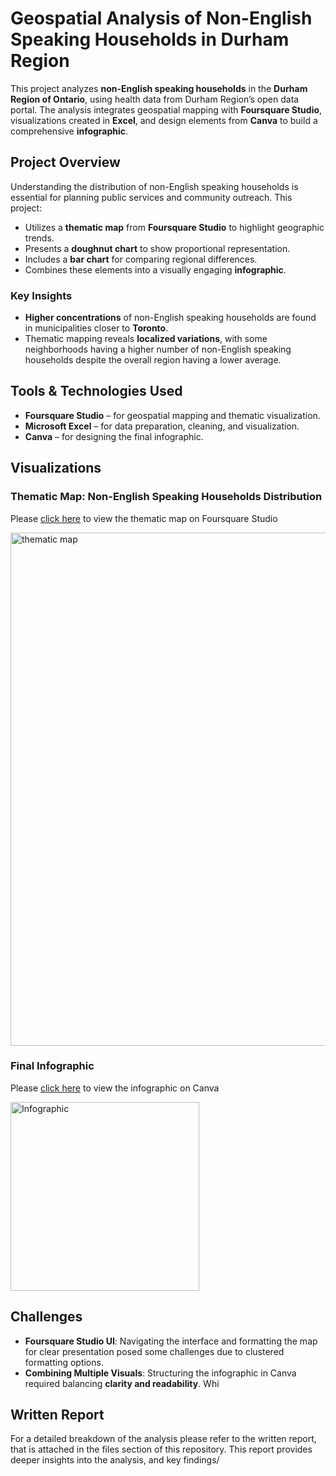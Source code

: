# Geospatial Analysis of Non-English Speaking Households in Durham Region

This project analyzes **non-English speaking households** in the **Durham Region of Ontario**, using health data from Durham Region’s open data portal. The analysis integrates geospatial mapping with **Foursquare Studio**, visualizations created in **Excel**, and design elements from **Canva** to build a comprehensive **infographic**.

## Project Overview  
Understanding the distribution of non-English speaking households is essential for planning public services and community outreach. This project:
- Utilizes a **thematic map** from **Foursquare Studio** to highlight geographic trends.
- Presents a **doughnut chart** to show proportional representation.
- Includes a **bar chart** for comparing regional differences.
- Combines these elements into a visually engaging **infographic**.

### Key Insights
- **Higher concentrations** of non-English speaking households are found in municipalities closer to **Toronto**.
- Thematic mapping reveals **localized variations**, with some neighborhoods having a higher number of non-English speaking households despite the overall region having a lower average.

## Tools & Technologies Used
- **Foursquare Studio** – for geospatial mapping and thematic visualization.
- **Microsoft Excel** – for data preparation, cleaning, and visualization.
- **Canva** – for designing the final infographic.

## Visualizations  
### Thematic Map: Non-English Speaking Households Distribution  
Please [click here](https://studio.foursquare.com/map/public/eb1e3129-5262-4223-87c8-7bde58bb9eed) to view the thematic map on Foursquare Studio

<img width="821" alt="thematic map" src="https://github.com/user-attachments/assets/22b7c73c-52e6-4e19-8bc8-800505f67e67" /> 

### Final Infographic  
Please [click here](https://www.canva.com/design/DAGXc2Qv1uU/nIMqbENkGVq3n7MAsHBYYw/view?utm_content=DAGXc2Qv1uU&utm_campaign=designshare&utm_medium=link&utm_source=editor) to view the infographic on Canva

<img width="302" alt="Infographic" src="https://github.com/user-attachments/assets/770f9aca-19b7-4962-b6d4-cef315d5ca3e" />

## Challenges  
- **Foursquare Studio UI**: Navigating the interface and formatting the map for clear presentation posed some challenges due to clustered formatting options.
- **Combining Multiple Visuals**: Structuring the infographic in Canva required balancing **clarity and readability**. Whi

## Written Report
For a detailed breakdown of the analysis please refer to the written report, that is attached in the files section of this repository. This report provides deeper insights into the analysis, and key findings/ 

